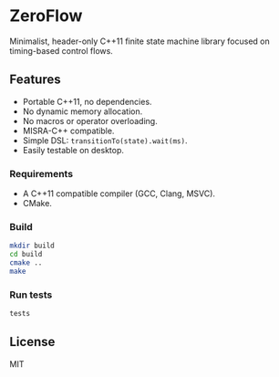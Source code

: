 # ZeroFlow

Minimalist, header-only C++11 finite state machine library focused on timing-based control flows.

## Features

- Portable C++11, no dependencies.
- No dynamic memory allocation.
- No macros or operator overloading.
- MISRA-C++ compatible.
- Simple DSL: `transitionTo(state).wait(ms)`.
- Easily testable on desktop.


### Requirements

- A C++11 compatible compiler (GCC, Clang, MSVC).
- CMake.

### Build

```bash
mkdir build
cd build
cmake ..
make
```

### Run tests

```bash
tests
```

## License

MIT
